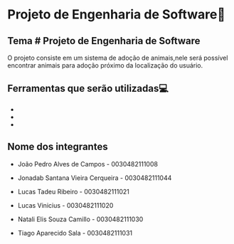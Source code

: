# Projeto de Engenharia de Software:file_folder:
Tema # Projeto de Engenharia de Software
-

O projeto consiste em um sistema de adoção de animais,nele será possível encontrar animais para adoção próximo da localização do usuário.

Ferramentas que serão utilizadas:computer:
-
-
-
-

Nome dos integrantes
-

- João Pedro Alves de Campos - 0030482111008

- Jonadab Santana Vieira Cerqueira - 0030482111044

- Lucas Tadeu Ribeiro - 0030482111021

- Lucas Vinicius - 0030482111020

- Natali Elis Souza Camillo - 0030482111030

- Tiago Aparecido Sala - 0030482111031
